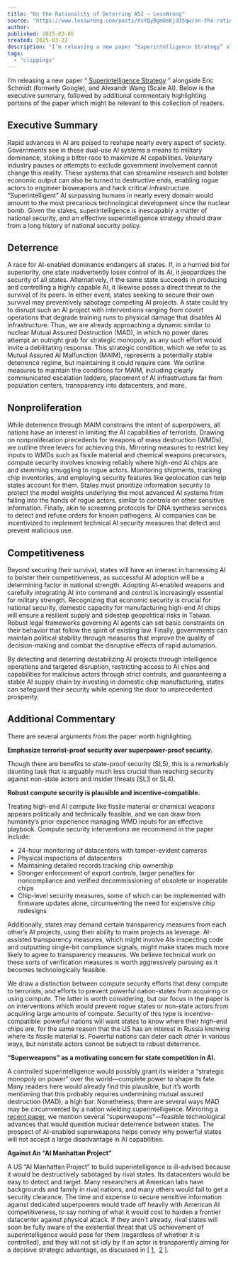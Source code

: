 ```yaml
---
title: "On the Rationality of Deterring ASI — LessWrong"
source: "https://www.lesswrong.com/posts/XsYQyBgm8eKjd3Sqw/on-the-rationality-of-deterring-asi"
author:
published: 2025-03-05
created: 2025-03-22
description: "I’m releasing a new paper “Superintelligence Strategy” alongside Eric Schmidt (formerly Google), and Alexandr Wang (Scale AI). Below is the executive…"
tags:
  - "clippings"
---
```

I’m releasing a new paper “ [Superintelligence Strategy](https://www.nationalsecurity.ai/) ” alongside Eric Schmidt (formerly Google), and Alexandr Wang (Scale AI). Below is the executive summary, followed by additional commentary highlighting portions of the paper which might be relevant to this collection of readers.

## Executive Summary

Rapid advances in AI are poised to reshape nearly every aspect of society. Governments see in these dual-use AI systems a means to military dominance, stoking a bitter race to maximize AI capabilities. Voluntary industry pauses or attempts to exclude government involvement cannot change this reality. These systems that can streamline research and bolster economic output can also be turned to destructive ends, enabling rogue actors to engineer bioweapons and hack critical infrastructure. “Superintelligent” AI surpassing humans in nearly every domain would amount to the most precarious technological development since the nuclear bomb. Given the stakes, superintelligence is inescapably a matter of national security, and an effective superintelligence strategy should draw from a long history of national security policy.

## Deterrence

A race for AI-enabled dominance endangers all states. If, in a hurried bid for superiority, one state inadvertently loses control of its AI, it jeopardizes the security of all states. Alternatively, if the same state succeeds in producing and controlling a highly capable AI, it likewise poses a direct threat to the survival of its peers. In either event, states seeking to secure their own survival may preventively sabotage competing AI projects. A state could try to disrupt such an AI project with interventions ranging from covert operations that degrade training runs to physical damage that disables AI infrastructure. Thus, we are already approaching a dynamic similar to nuclear Mutual Assured Destruction (MAD), in which no power dares attempt an outright grab for strategic monopoly, as any such effort would invite a debilitating response. This strategic condition, which we refer to as Mutual Assured AI Malfunction (MAIM), represents a potentially stable deterrence regime, but maintaining it could require care. We outline measures to maintain the conditions for MAIM, including clearly communicated escalation ladders, placement of AI infrastructure far from population centers, transparency into datacenters, and more.

## Nonproliferation

While deterrence through MAIM constrains the intent of superpowers, all nations have an interest in limiting the AI capabilities of terrorists. Drawing on nonproliferation precedents for weapons of mass destruction (WMDs), we outline three levers for achieving this. Mirroring measures to restrict key inputs to WMDs such as fissile material and chemical weapons precursors, compute security involves knowing reliably where high-end AI chips are and stemming smuggling to rogue actors. Monitoring shipments, tracking chip inventories, and employing security features like geolocation can help states account for them. States must prioritize information security to protect the model weights underlying the most advanced AI systems from falling into the hands of rogue actors, similar to controls on other sensitive information. Finally, akin to screening protocols for DNA synthesis services to detect and refuse orders for known pathogens, AI companies can be incentivized to implement technical AI security measures that detect and prevent malicious use.

## Competitiveness

Beyond securing their survival, states will have an interest in harnessing AI to bolster their competitiveness, as successful AI adoption will be a determining factor in national strength. Adopting AI-enabled weapons and carefully integrating AI into command and control is increasingly essential for military strength. Recognizing that economic security is crucial for national security, domestic capacity for manufacturing high-end AI chips will ensure a resilient supply and sidestep geopolitical risks in Taiwan. Robust legal frameworks governing AI agents can set basic constraints on their behavior that follow the spirit of existing law. Finally, governments can maintain political stability through measures that improve the quality of decision-making and combat the disruptive effects of rapid automation.

By detecting and deterring destabilizing AI projects through intelligence operations and targeted disruption, restricting access to AI chips and capabilities for malicious actors through strict controls, and guaranteeing a stable AI supply chain by investing in domestic chip manufacturing, states can safeguard their security while opening the door to unprecedented prosperity.

## Additional Commentary

There are several arguments from the paper worth highlighting.

**Emphasize terrorist-proof security over superpower-proof security.**

Though there are benefits to state-proof security (SL5), this is a remarkably daunting task that is arguably much less crucial than reaching security against non-state actors and insider threats (SL3 or SL4).

**Robust compute security is plausible and incentive-compatible.**

Treating high-end AI compute like fissile material or chemical weapons appears politically and technically feasible, and we can draw from humanity’s prior experience managing WMD inputs for an effective playbook. Compute security interventions we recommend in the paper include:

- 24-hour monitoring of datacenters with tamper-evident cameras
- Physical inspections of datacenters
- Maintaining detailed records tracking chip ownership
- Stronger enforcement of export controls, larger penalties for noncompliance and verified decommissioning of obsolete or inoperable chips
- Chip-level security measures, some of which can be implemented with firmware updates alone, circumventing the need for expensive chip redesigns

Additionally, states may demand certain transparency measures from each other’s AI projects, using their ability to maim projects as leverage. AI-assisted transparency measures, which might involve AIs inspecting code and outputting single-bit compliance signals, might make states much more likely to agree to transparency measures. We believe technical work on these sorts of verification measures is worth aggressively pursuing as it becomes technologically feasible.

We draw a distinction between compute security efforts that deny compute to terrorists, and efforts to prevent powerful nation-states from acquiring or using compute. The latter is worth considering, but our focus in the paper is on interventions which would prevent rogue states or non-state actors from acquiring large amounts of compute. Security of this type is incentive-compatible: powerful nations will want states to know where their high-end chips are, for the same reason that the US has an interest in Russia knowing where its fissile material is. Powerful nations can deter each other in various ways, but nonstate actors cannot be subject to robust deterrence.

**“Superweapons” as a motivating concern for state competition in AI.**

A controlled superintelligence would possibly grant its wielder a “strategic monopoly on power” over the world—complete power to shape its fate. Many readers here would already find this plausible, but it’s worth mentioning that this probably requires undermining mutual assured destruction (MAD), a high bar. Nonetheless, there are several ways MAD may be circumvented by a nation wielding superintelligence. Mirroring a [recent paper](https://www.rand.org/pubs/perspectives/PEA3691-4.html), we mention several “superweapons”—feasible technological advances that would question nuclear deterrence between states. The prospect of AI-enabled superweapons helps convey why powerful states will not accept a large disadvantage in AI capabilities.

**Against An “AI Manhattan Project”**

A US “AI Manhattan Project” to build superintelligence is ill-advised because it would be destructively sabotaged by rival states. Its datacenters would be easy to detect and target. Many researchers at American labs have backgrounds and family in rival nations, and many others would fail to get a security clearance. The time and expense to secure sensitive information against dedicated superpowers would trade off heavily with American AI competitiveness, to say nothing of what it would cost to harden a frontier datacenter against physical attack. If they aren’t already, rival states will soon be fully aware of the existential threat that US achievement of superintelligence would pose for them (regardless of whether it is controlled), and they will not sit idly by if an actor is transparently aiming for a decisive strategic advantage, as discussed in \[ [1](https://situational-awareness.ai/),  [2](https://darioamodei.com/on-deepseek-and-export-controls#export-controls) \].